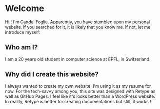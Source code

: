 # Welcome

Hi ! I'm Gandal Foglia. Apparently, you have stumbled upon my personal website. If you searched for it, it is likely that you know me. If not, let me introduce myself:

## Who am I?

I am a 20 years old student in computer science at EPFL, in Switzerland.

## Why did I create this website?

I always wanted to create my own website. I'm using it as my resume for now. For the tech-savvy among you, this site was designed with Retype as well as GitHub Pages. I feel like it's looks better than a WordPress website. In reality, Retype is better for creating documentations but still, it works !